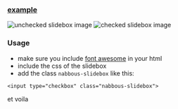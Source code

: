 ### [example](https://jsfiddle.net/jefhmznp/)
![unchecked slidebox image](https://i.imgur.com/KovDQBR.png)
![checked slidebox image](https://i.imgur.com/RKXEOjZ.png)


### Usage

- make sure you include [font awesome](https://fontawesome.com/) in your html
- include the css of the slidebox
- add the class `nabbous-slidebox` like this:

`<input type="checkbox" class="nabbous-slidebox">`
    
et voila
